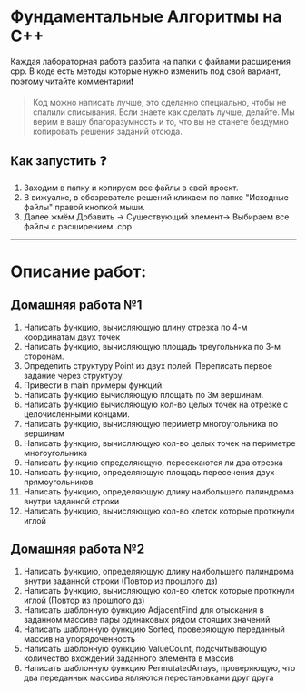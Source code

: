 # Фундаментальные Aлгоритмы на C++
Каждая лабораторная работа разбита на папки с файлами расширения cpp.
В коде есть методы которые нужно изменить под свой вариант, поэтому читайте комментарии:exclamation:

> Код можно написать лучше, это сделанно специально, чтобы не спалили списывания. Если знаете как сделать лучше, делайте.
> Мы верим в вашу благоразумность и то, что вы не станете бездумно копировать решения заданий отсюда.

## Как запустить :question:
1. Заходим в папку и копируем все файлы в свой проект.
2. В вижуалке, в обозревателе решений кликаем по папке "Исходные файлы" правой кнопкой мыши.
3. Далее жмём Добавить -> Существующий элемент-> Выбираем все файлы с расширением .cpp 
____

# Описание работ:
## Домашняя работа №1
1. Написать функцию, вычисляющую длину отрезка по 4-м координатам двух точек
2. Написать функцию, вычисляющую площадь треугольника по 3-м сторонам.
3. Определить структуру Point из двух полей. Переписать первое задание через структуру.
4. Привести в main примеры функций.
5. Написать функцию вычисляющую площать по 3м вершинам.
6. Написать функцию вычисляющую кол-во целых точек на отрезке с целочисленными концами.
7. Написать функцию, вычисляющую периметр многоугольника по вершинам
8. Написать функцию, вычисляющую кол-во целых точек на периметре многоугольника
9. Написать функцию определяющую, пересекаются ли два отрезка
10. Написать функцию, определяющую площадь пересечения двух прямоугольников
11. Написать функцию, определяющую длину наибольшего палиндрома внутри заданной строки
12. Написать функцию, вычисляющую кол-во клеток которые проткнули иглой

## Домашняя работа №2
1. Написать функцию, определяющую длину наибольшего палиндрома внутри заданной строки (Повтор из прошлого дз)
2. Написать функцию, вычисляющую кол-во клеток которые проткнули иглой (Повтор из прошлого дз)
3. Написать шаблонную функцию AdjacentFind для отыскания в заданном массиве пары одинаковых рядом стоящих значений
4. Написать шаблонную функцию Sorted, проверяющую переданный массив на упорядоченность
5. Написать шаблонную функцию ValueCount, подсчитывающую количество вхождений заданного элемента в массив
6. Написать шаблонную функцию PermutatedArrays, проверяющую, что два переданных массива являются перестановками друг друга
